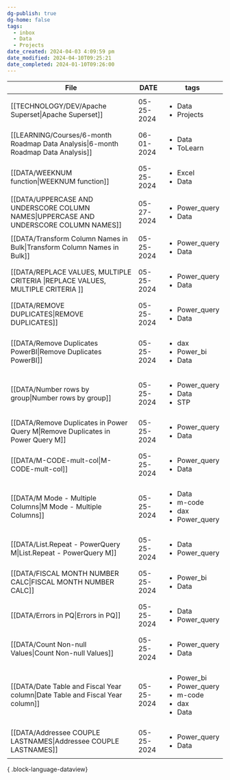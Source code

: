 ```yaml
---
dg-publish: true
dg-home: false
tags:
  - inbox
  - Data
  - Projects
date_created: 2024-04-03 4:09:59 pm
date_modified: 2024-04-10T09:25:21
date_completed: 2024-01-10T09:26:00
---
```

| File                                                                                     | DATE       | tags                                                                                   |
| ---------------------------------------------------------------------------------------- | ---------- | -------------------------------------------------------------------------------------- |
| [[TECHNOLOGY/DEV/Apache Superset\|Apache Superset]]                                   | 05-25-2024 | <ul><li>Data</li><li>Projects</li></ul>                                                |
| [[LEARNING/Courses/6-month Roadmap Data Analysis\|6-month Roadmap Data Analysis]]     | 06-01-2024 | <ul><li>Data</li><li>ToLearn</li></ul>                                                 |
| [[DATA/WEEKNUM function\|WEEKNUM function]]                                           | 05-25-2024 | <ul><li>Excel</li><li>Data</li></ul>                                                   |
| [[DATA/UPPERCASE AND UNDERSCORE COLUMN NAMES\|UPPERCASE AND UNDERSCORE COLUMN NAMES]] | 05-27-2024 | <ul><li>Power_query</li><li>Data</li></ul>                                             |
| [[DATA/Transform Column Names in Bulk\|Transform Column Names in Bulk]]               | 05-25-2024 | <ul><li>Power_query</li><li>Data</li></ul>                                             |
| [[DATA/REPLACE VALUES, MULTIPLE CRITERIA \|REPLACE VALUES, MULTIPLE CRITERIA ]]       | 05-25-2024 | <ul><li>Power_query</li><li>Data</li></ul>                                             |
| [[DATA/REMOVE DUPLICATES\|REMOVE DUPLICATES]]                                         | 05-25-2024 | <ul><li>Power_query</li><li>Data</li></ul>                                             |
| [[DATA/Remove Duplicates PowerBI\|Remove Duplicates PowerBI]]                         | 05-25-2024 | <ul><li>dax</li><li>Power_bi</li><li>Data</li></ul>                                    |
| [[DATA/Number rows by group\|Number rows by group]]                                   | 05-25-2024 | <ul><li>Power_query</li><li>Data</li><li>STP</li></ul>                                 |
| [[DATA/Remove Duplicates in Power Query M\|Remove Duplicates in Power Query M]]       | 05-25-2024 | <ul><li>Power_query</li><li>Data</li></ul>                                             |
| [[DATA/M-CODE-mult-col\|M-CODE-mult-col]]                                             | 05-25-2024 | <ul><li>Power_query</li><li>Data</li></ul>                                             |
| [[DATA/M Mode - Multiple Columns\|M Mode - Multiple Columns]]                         | 05-25-2024 | <ul><li>Data</li><li>m-code</li><li>dax</li><li>Power_query</li></ul>                  |
| [[DATA/List.Repeat - PowerQuery M\|List.Repeat - PowerQuery M]]                       | 05-25-2024 | <ul><li>Data</li><li>Power_query</li></ul>                                             |
| [[DATA/FISCAL MONTH NUMBER CALC\|FISCAL MONTH NUMBER CALC]]                           | 05-25-2024 | <ul><li>Power_bi</li><li>Data</li></ul>                                                |
| [[DATA/Errors in PQ\|Errors in PQ]]                                                   | 05-25-2024 | <ul><li>Data</li><li>Power_query</li></ul>                                             |
| [[DATA/Count Non-null Values\|Count Non-null Values]]                                 | 05-25-2024 | <ul><li>Power_query</li><li>Data</li></ul>                                             |
| [[DATA/Date Table and Fiscal Year column\|Date Table and Fiscal Year column]]         | 05-25-2024 | <ul><li>Power_bi</li><li>Power_query</li><li>m-code</li><li>dax</li><li>Data</li></ul> |
| [[DATA/Addressee COUPLE LASTNAMES\|Addressee COUPLE LASTNAMES]]                       | 05-25-2024 | <ul><li>Power_query</li><li>Data</li></ul>                                             |

{ .block-language-dataview}
